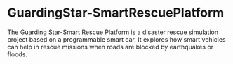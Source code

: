 # GuardingStar-SmartRescuePlatform
The Guarding Star-Smart Rescue Platform is a disaster rescue simulation project based on a programmable smart car.   It explores how smart vehicles can help in rescue missions when roads are blocked by earthquakes or floods.  
